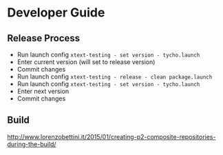 # Developer Guide

## Release Process

* Run launch config `xtext-testing - set version - tycho.launch`
* Enter current version (will set to release version)
* Commit changes
* Run launch config `xtext-testing - release - clean package.launch`
* Run launch config `xtext-testing - set version - tycho.launch`
* Enter next version
* Commit changes

## Build

http://www.lorenzobettini.it/2015/01/creating-p2-composite-repositories-during-the-build/
